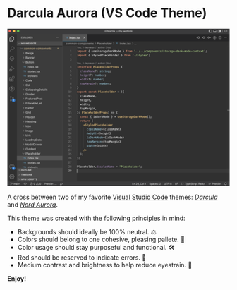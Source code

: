 # Darcula Aurora (VS Code Theme)

![Darcula Aroura screenshot](darcula-aurora.png "Darcula Aroura")

A cross between two of my favorite [Visual Studio Code](https://code.visualstudio.com/) themes: [_Darcula_](https://marketplace.visualstudio.com/items?itemName=rokoroku.vscode-theme-darcula) and [_Nord Aurora_](https://marketplace.visualstudio.com/items?itemName=Avetis.nord-palette).

This theme was created with the following principles in mind:
* Backgrounds should ideally be 100% neutral. ⚖️
* Colors should belong to one cohesive, pleasing pallete. 🎨
* Color usage should stay purposeful and functional. 🛠️
* Red should be reserved to indicate errors. 🚫
* Medium contrast and brightness to help reduce eyestrain. 👀


**Enjoy!**
